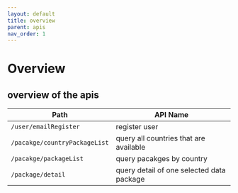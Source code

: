 ```yaml
---
layout: default
title: overview
parent: apis
nav_order: 1
---
```


# Overview

## overview of the apis

| Path | API Name |
|------|----------|
| `/user/emailRegister` |  register user |
| `/pacakge/countryPackageList` | query all countries that are available |
| `/pacakge/packageList` | query pacakges by country |
| `/package/detail` | query detail of one selected data package|
